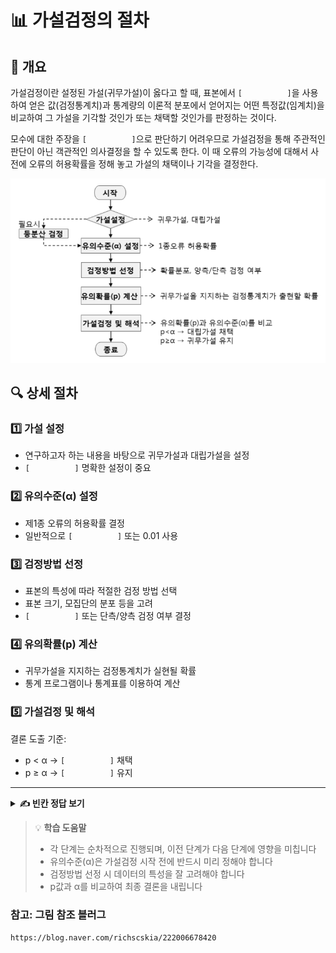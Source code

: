 # 📊 가설검정의 절차

## 📌 개요

가설검정이란 설정된 가설(귀무가설)이 옳다고 할 때, 표본에서 `[          ]`을 사용하여 얻은 값(검정통계치)과 통계량의 이론적 분포에서 얻어지는 어떤 특정값(임계치)을 비교하여 그 가설을 기각할 것인가 또는 채택할 것인가를 판정하는 것이다.

모수에 대한 주장을 `[          ]`으로 판단하기 어려우므로 가설검정을 통해 주관적인 판단이 아닌 객관적인 의사결정을 할 수 있도록 한다. 이 때 오류의 가능성에 대해서 사전에 오류의 허용확률을 정해 놓고 가설의 채택이나 기각을 결정한다.

![가설검정 절차](그림4.png)

## 🔍 상세 절차

### 1️⃣ 가설 설정
- 연구하고자 하는 내용을 바탕으로 귀무가설과 대립가설을 설정
- `[          ]` 명확한 설정이 중요

### 2️⃣ 유의수준(α) 설정
- 제1종 오류의 허용확률 결정
- 일반적으로 `[          ]` 또는 0.01 사용

### 3️⃣ 검정방법 선정
- 표본의 특성에 따라 적절한 검정 방법 선택
- 표본 크기, 모집단의 분포 등을 고려
- `[          ]` 또는 단측/양측 검정 여부 결정

### 4️⃣ 유의확률(p) 계산
- 귀무가설을 지지하는 검정통계치가 실현될 확률
- 통계 프로그램이나 통계표를 이용하여 계산

### 5️⃣ 가설검정 및 해석
결론 도출 기준:
- p < α → `[          ]` 채택
- p ≥ α → `[          ]` 유지

---

<details>
<summary><b>✍️ 빈칸 정답 보기</b></summary>

- 통계량
- 시각적으로
- 귀무가설과 대립가설의
- 0.05
- t검정이나 z검정
- 대립가설
- 귀무가설

</details>

> 💡 **학습 도움말**
> - 각 단계는 순차적으로 진행되며, 이전 단계가 다음 단계에 영향을 미칩니다
> - 유의수준(α)은 가설검정 시작 전에 반드시 미리 정해야 합니다
> - 검정방법 선정 시 데이터의 특성을 잘 고려해야 합니다
> - p값과 α를 비교하여 최종 결론을 내립니다  

### 참고: 그림 참조 블러그
`https://blog.naver.com/richscskia/222006678420`
